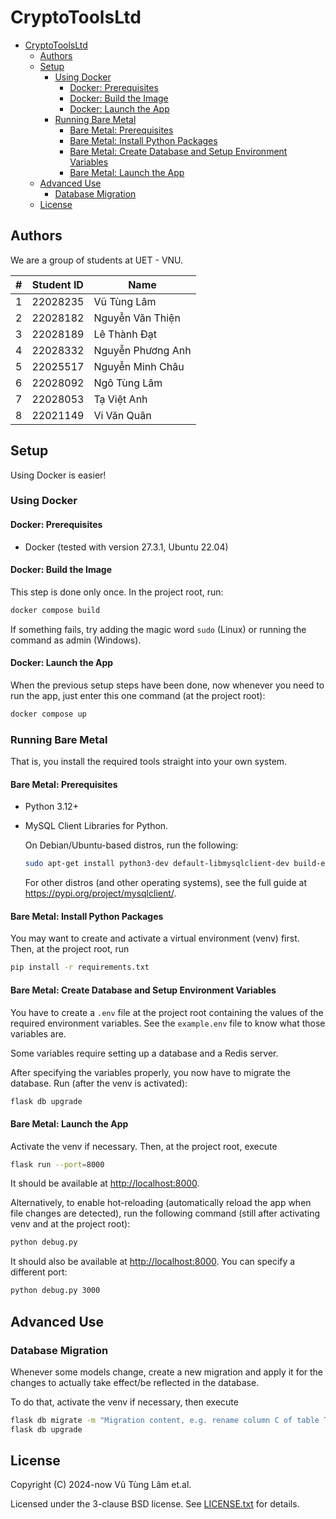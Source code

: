 # CryptoToolsLtd

- [CryptoToolsLtd](#cryptotoolsltd)
  - [Authors](#authors)
  - [Setup](#setup)
    - [Using Docker](#using-docker)
      - [Docker: Prerequisites](#docker-prerequisites)
      - [Docker: Build the Image](#docker-build-the-image)
      - [Docker: Launch the App](#docker-launch-the-app)
    - [Running Bare Metal](#running-bare-metal)
      - [Bare Metal: Prerequisites](#bare-metal-prerequisites)
      - [Bare Metal: Install Python Packages](#bare-metal-install-python-packages)
      - [Bare Metal: Create Database and Setup Environment Variables](#bare-metal-create-database-and-setup-environment-variables)
      - [Bare Metal: Launch the App](#bare-metal-launch-the-app)
  - [Advanced Use](#advanced-use)
    - [Database Migration](#database-migration)
  - [License](#license)

## Authors

We are a group of students at UET - VNU.

| #   | Student ID | Name             |
| --- | ---------- | ---------------- |
| 1   | 22028235   | Vũ Tùng Lâm      |
| 2   | 22028182   | Nguyễn Văn Thiện |
| 3   | 22028189   | Lê Thành Đạt     |
| 4   | 22028332   | Nguyễn Phương Anh|
| 5   | 22025517   | Nguyễn Minh Châu |
| 6   | 22028092   | Ngô Tùng Lâm     |
| 7   | 22028053   | Tạ Việt Anh      |
| 8   | 22021149   | Vi Văn Quân   |

## Setup

Using Docker is easier!

### Using Docker

#### Docker: Prerequisites

- Docker (tested with version 27.3.1, Ubuntu 22.04)

#### Docker: Build the Image

This step is done only once. In the project root, run:

```sh
docker compose build
```

If something fails, try adding the magic word `sudo` (Linux)
or running the command as admin (Windows).

#### Docker: Launch the App

When the previous setup steps have been done,
now whenever you need to run the app, just
enter this one command (at the project root):

```sh
docker compose up
```

### Running Bare Metal

That is, you install the required tools straight into your
own system.

#### Bare Metal: Prerequisites

- Python 3.12+

- MySQL Client Libraries for Python.

    On Debian/Ubuntu-based distros, run the following:

    ```sh
    sudo apt-get install python3-dev default-libmysqlclient-dev build-essential pkg-config
    ```

    For other distros (and other operating systems), see the full guide at <https://pypi.org/project/mysqlclient/>.

#### Bare Metal: Install Python Packages

You may want to create and activate a virtual environment
(venv) first. Then, at the project root, run

```sh
pip install -r requirements.txt
```

#### Bare Metal: Create Database and Setup Environment Variables

You have to create a `.env` file at the project root
containing the values of the required environment
variables. See the `example.env` file to know what
those variables are.

Some variables require setting up a database and
a Redis server.

After specifying the variables properly, you now
have to migrate the database. Run (after the venv
is activated):

```sh
flask db upgrade
```

#### Bare Metal: Launch the App

Activate the venv if necessary. Then, at the project
root, execute

```sh
flask run --port=8000
```

It should be available at <http://localhost:8000>.

Alternatively, to enable hot-reloading (automatically
reload the app when file changes are detected), run
the following command (still after activating venv
and at the project root):

```sh
python debug.py
```

It should also be available at <http://localhost:8000>.
You can specify a different port:

```sh
python debug.py 3000
```

## Advanced Use

### Database Migration

Whenever some models change, create a new migration
and apply it for the changes to actually take
effect/be reflected in the database.

To do that, activate the venv if necessary, then
execute

```sh
flask db migrate -m "Migration content, e.g. rename column C of table T"
flask db upgrade
```

## License

Copyright (C) 2024-now Vũ Tùng Lâm et.al.

Licensed under the 3-clause BSD license. See
[LICENSE.txt](./LICENSE.txt) for details.
